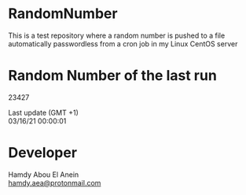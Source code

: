 # RandomNumber    
This is a test repository where a random number is pushed to a file automatically passwordless from a cron job in my Linux CentOS server    
# Random Number of the last run   
23427
      
Last update (GMT +1)    
03/16/21 00:00:01
# Developer    
Hamdy Abou El Anein   
hamdy.aea@protonmail.com
